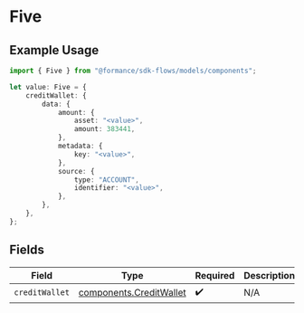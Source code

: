 # Five

## Example Usage

```typescript
import { Five } from "@formance/sdk-flows/models/components";

let value: Five = {
    creditWallet: {
        data: {
            amount: {
                asset: "<value>",
                amount: 383441,
            },
            metadata: {
                key: "<value>",
            },
            source: {
                type: "ACCOUNT",
                identifier: "<value>",
            },
        },
    },
};
```

## Fields

| Field                                                              | Type                                                               | Required                                                           | Description                                                        |
| ------------------------------------------------------------------ | ------------------------------------------------------------------ | ------------------------------------------------------------------ | ------------------------------------------------------------------ |
| `creditWallet`                                                     | [components.CreditWallet](../../models/components/creditwallet.md) | :heavy_check_mark:                                                 | N/A                                                                |